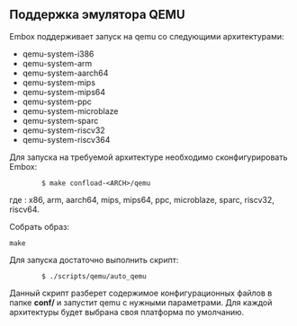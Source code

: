 ## Поддержка эмулятора QEMU

Embox поддерживает запуск на qemu со следующими архитектурами:

* qemu-system-i386
* qemu-system-arm
* qemu-system-aarch64
* qemu-system-mips
* qemu-system-mips64
* qemu-system-ppc
* qemu-system-microblaze
* qemu-system-sparc
* qemu-system-riscv32
* qemu-system-riscv364

Для запуска на требуемой архитектуре необходимо сконфигурировать Embox:
```
        $ make confload-<ARCH>/qemu
```
где <ARCH>: x86, arm, aarch64, mips, mips64, ppc, microblaze, sparc, riscv32, riscv64.

Собрать образ:
```
make
```

Для запуска достаточно выполнить скрипт:
```
        $ ./scripts/qemu/auto_qemu
```
Данный скрипт разберет содержимое конфигурационных файлов в папке **conf/** и запустит qemu c нужными параметрами. Для каждой архитектуры будет выбрана своя платформа по умолчанию.
